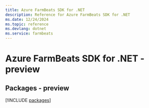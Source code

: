 ```yaml
---
title: Azure FarmBeats SDK for .NET
description: Reference for Azure FarmBeats SDK for .NET
ms.date: 12/24/2024
ms.topic: reference
ms.devlang: dotnet
ms.service: farmbeats
---
```

# Azure FarmBeats SDK for .NET - preview
## Packages - preview
[!INCLUDE [packages](farmbeats-index.md)]